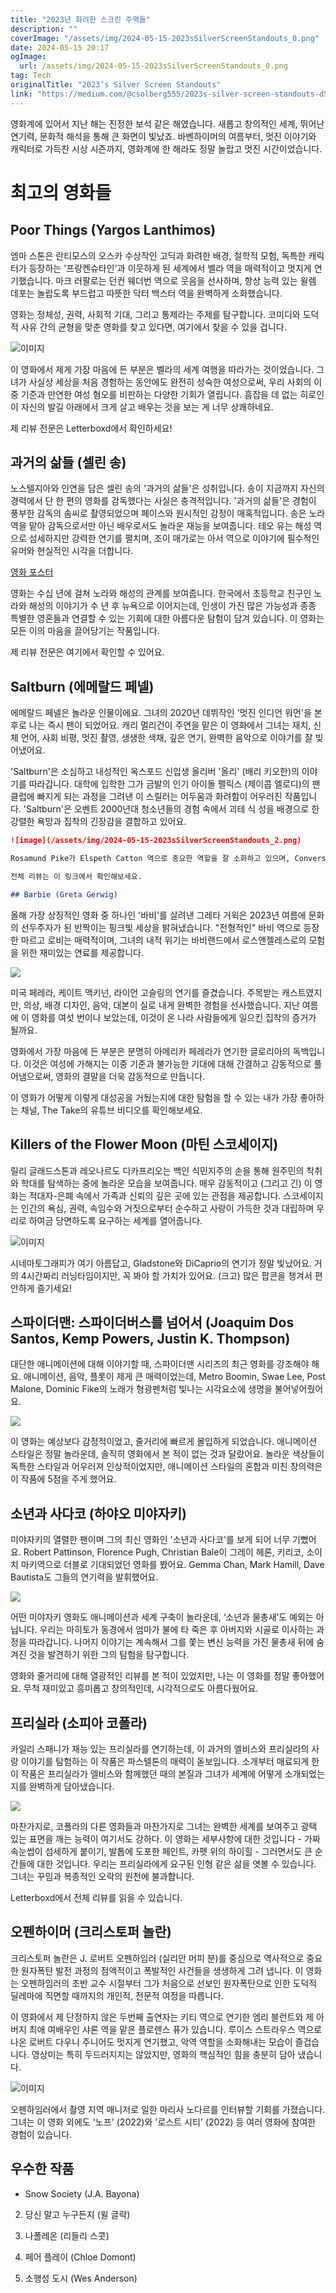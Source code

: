 ```yaml
---
title: "2023년 화려한 스크린 주역들"
description: ""
coverImage: "/assets/img/2024-05-15-2023sSilverScreenStandouts_0.png"
date: 2024-05-15 20:17
ogImage: 
  url: /assets/img/2024-05-15-2023sSilverScreenStandouts_0.png
tag: Tech
originalTitle: "2023’s Silver Screen Standouts"
link: "https://medium.com/@csolberg555/2023s-silver-screen-standouts-d599a57febce"
---
```



영화계에 있어서 지난 해는 진정한 보석 같은 해였습니다. 새롭고 창의적인 세계, 뛰어난 연기력, 문화적 해석을 통해 큰 화면이 빛났죠. 바벤하이머의 여름부터, 멋진 이야기와 캐릭터로 가득찬 시상 시즌까지, 영화계에 한 해라도 정말 놀랍고 멋진 시간이었습니다.

# 최고의 영화들

## Poor Things (Yargos Lanthimos)

엠마 스톤은 란티모스의 오스카 수상작인 고딕과 화려한 배경, 철학적 모험, 독특한 캐릭터가 등장하는 '프랑켄슈타인'과 이웃하게 된 세계에서 벨라 역을 매력적이고 멋지게 연기했습니다. 마크 러팔로는 던컨 웨더번 역으로 웃음을 선사하며, 항상 능력 있는 윌렘 데포는 놀랍도록 부드럽고 따뜻한 닥터 백스터 역을 완벽하게 소화했습니다.



영화는 정체성, 권력, 사회적 기대, 그리고 통제라는 주제를 탐구합니다. 코미디와 도덕적 사유 간의 균형을 맞춘 영화를 찾고 있다면, 여기에서 찾을 수 있을 겁니다.

![이미지](/assets/img/2024-05-15-2023sSilverScreenStandouts_0.png)

이 영화에서 제게 가장 마음에 든 부분은 벨라의 세계 여행을 따라가는 것이었습니다. 그녀가 사실상 세상을 처음 경험하는 동안에도 완전히 성숙한 여성으로써, 우리 사회의 이중 기준과 만연한 여성 혐오를 비판하는 다양한 기회가 열립니다. 흠잡을 데 없는 히로인이 자신의 발길 아래에서 크게 살고 배우는 것을 보는 게 너무 상쾌하네요.

제 리뷰 전문은 Letterboxd에서 확인하세요!



## 과거의 삶들 (셀린 송)

노스텔지아와 인연을 담은 셀린 송의 '과거의 삶들'은 성취입니다. 송이 지금까지 자신의 경력에서 단 한 편의 영화를 감독했다는 사실은 충격적입니다. '과거의 삶들'은 경험이 풍부한 감독의 솜씨로 촬영되었으며 페이스와 원시적인 감정이 매혹적입니다. 송은 노라 역을 맡아 감독으로서만 아닌 배우로서도 놀라운 재능을 보여줍니다. 테오 유는 해성 역으로 섬세하지만 강력한 연기를 펼치며, 조이 매가로는 아서 역으로 이야기에 필수적인 유머와 현실적인 시각을 더합니다.

[영화 포스터](/assets/img/2024-05-15-2023sSilverScreenStandouts_1.png)

영화는 수십 년에 걸쳐 노라와 해성의 관계를 보여줍니다. 한국에서 초등학교 친구인 노라와 해성의 이야기가 수 년 후 뉴욕으로 이어지는데, 인생이 가진 많은 가능성과 종종 특별한 영혼들과 연결할 수 있는 기회에 대한 아름다운 탐험이 담겨 있습니다. 이 영화는 모든 이의 마음을 끌어당기는 작품입니다.



제 리뷰 전문은 여기에서 확인할 수 있어요.

## Saltburn (에메랄드 페넬)

에메랄드 페넬은 놀라운 인물이에요. 그녀의 2020년 데뷔작인 '멋진 인디언 워먼'을 본 후로 나는 즉시 팬이 되었어요. 캐리 멀리건이 주연을 맡은 이 영화에서 그녀는 재치, 신체 언어, 사회 비평, 멋진 촬영, 생생한 색채, 깊은 연기, 완벽한 음악으로 이야기를 잘 빚어냈어요.

'Saltburn'은 소심하고 내성적인 옥스포드 신입생 올리버 '올리' (배리 키오한)의 이야기를 따라갑니다. 대학에 입학한 그가 금발의 인기 아이돌 펠릭스 (제이콥 엘로디)의 팬 클럽에 빠지게 되는 과정을 그려낸 이 스릴러는 어두움과 화려함이 어우러진 작품입니다. 'Saltburn'은 오벤트 2000년대 청소년들의 경험 속에서 괴테 식 성을 배경으로 한 강렬한 욕망과 집착의 긴장감을 결합하고 있어요.



```markdown
![image](/assets/img/2024-05-15-2023sSilverScreenStandouts_2.png)

Rosamund Pike가 Elspeth Catton 역으로 중요한 역할을 잘 소화하고 있으며, Conversations with Friends의 Alison Oliver가 Venetia 역으로 매우 다른 캐릭터를 표현하는 것을 즐겁게 감상했습니다.

전체 리뷰는 이 링크에서 확인해보세요.

## Barbie (Greta Gerwig)
```



올해 가장 상징적인 영화 중 하나인 '바비'를 살려낸 그레타 거윅은 2023년 여름에 문화의 선두주자가 된 반짝이는 핑크빛 세상을 밝혀냈습니다. "전형적인" 바비 역으로 등장한 마르고 로비는 매력적이며, 그녀의 내적 위기는 바비랜드에서 로스앤젤레스로의 모험을 위한 재미있는 연료를 제공합니다.

<img src="/assets/img/2024-05-15-2023sSilverScreenStandouts_3.png" />

미국 페레라, 케이트 맥키넌, 라이언 고슬링의 연기를 즐겼습니다. 주목받는 캐스트였지만, 의상, 배경 디자인, 음악, 대본이 실로 내게 완벽한 경험을 선사했습니다. 지난 여름에 이 영화를 여섯 번이나 보았는데, 이것이 온 나라 사람들에게 일으킨 집착의 증거가 될까요.

영화에서 가장 마음에 든 부분은 분명히 아메리카 페레라가 연기한 글로리아의 독백입니다. 이것은 여성에 가해지는 이중 기준과 불가능한 기대에 대해 간결하고 감동적으로 풀어냄으로써, 영화의 결말을 더욱 감동적으로 만듭니다.



이 영화가 어떻게 이렇게 대성공을 거뒀는지에 대한 탐험을 할 수 있는 내가 가장 좋아하는 채널, The Take의 유튜브 비디오를 확인해보세요.

## Killers of the Flower Moon (마틴 스코세이지)

릴리 글래드스톤과 레오나르도 디카프리오는 백인 식민지주의 손을 통해 원주민의 착취와 학대를 탐색하는 중에 놀라운 모습을 보여줍니다. 매우 감동적이고 (그리고 긴) 이 영화는 적대자-은폐 속에서 가족과 신뢰의 깊은 곳에 있는 관점을 제공합니다. 스코세이지는 인간의 욕심, 권력, 속임수와 거짓으로부터 순수하고 사랑이 가득한 것과 대립하며 우리로 하여금 당면하도록 요구하는 세계를 열어줍니다.

![이미지](/assets/img/2024-05-15-2023sSilverScreenStandouts_4.png)



시네마토그래피가 여기 아름답고, Gladstone와 DiCaprio의 연기가 정말 빛났어요. 거의 4시간짜리 러닝타임이지만, 꼭 봐야 할 가치가 있어요. (크고) 많은 팝콘을 챙겨서 편안하게 즐기세요!

## 스파이더맨: 스파이더버스를 넘어서 (Joaquim Dos Santos, Kemp Powers, Justin K. Thompson)

대단한 애니메이션에 대해 이야기할 때, 스파이더맨 시리즈의 최근 영화를 강조해야 해요. 애니메이션, 음악, 플롯이 제게 큰 매력이었는데, Metro Boomin, Swae Lee, Post Malone, Dominic Fike의 노래가 형광펜처럼 빛나는 시각요소에 생명을 불어넣어줬어요.

<img src="/assets/img/2024-05-15-2023sSilverScreenStandouts_5.png" />



이 영화는 예상보다 감정적이었고, 줄거리에 빠르게 몰입하게 되었습니다. 애니메이션 스타일은 정말 놀라운데, 솔직히 영화에서 본 적이 없는 것과 달랐어요. 놀라운 색상들이 독특한 스타일과 어우러져 인상적이었지만, 애니메이션 스타일의 혼합과 미친 창의력은 이 작품에 5점을 주게 했어요.

## 소년과 사다코 (하야오 미야자키)

미야자키의 열렬한 팬이며 그의 최신 영화인 '소년과 사다코'를 보게 되어 너무 기뻤어요. Robert Pattinson, Florence Pugh, Christian Bale이 그레이 헤론, 키리코, 소이치 마키역으로 더블로 기대되었던 영화를 봤어요. Gemma Chan, Mark Hamill, Dave Bautista도 그들의 연기력을 발휘했어요.

<img src="/assets/img/2024-05-15-2023sSilverScreenStandouts_6.png" />



어떤 미야자키 영화도 애니메이션과 세계 구축이 놀라운데, ‘소년과 물총새’도 예외는 아닙니다. 우리는 마히토가 동경에서 엄마가 불에 타 죽은 후 아버지와 시골로 이사하는 과정을 따라갑니다. 나머지 이야기는 계속해서 그를 쫓는 변신 능력을 가진 물총새 뒤에 숨겨진 것을 발견하기 위한 그의 탐험을 탐구합니다.

영화와 줄거리에 대해 열광적인 리뷰를 본 적이 있었지만, 나는 이 영화를 정말 좋아했어요. 무척 재미있고 흥미롭고 창의적인데, 시각적으로도 아름다웠어요.

## 프리실라 (소피아 코폴라)

카일리 스패니가 재능 있는 프리실라를 연기하는데, 이 과거의 엘비스와 프리실라의 사랑 이야기를 탐험하는 이 작품은 파스텔톤의 매력이 돋보입니다. 소개부터 매료되게 한 이 작품은 프리실라가 엘비스와 함께했던 때의 본질과 그녀가 세계에 어떻게 소개되었는지를 완벽하게 담아냈습니다.



<img src="/assets/img/2024-05-15-2023sSilverScreenStandouts_7.png" />

마찬가지로, 코폴라의 다른 영화들과 마찬가지로 그녀는 완벽한 세계를 보여주고 광택 있는 표면을 깨는 능력이 여기서도 강하다. 이 영화는 세부사항에 대한 것입니다 - 가짜 속눈썹이 섬세하게 붙이기, 발톱에 도포한 페인트, 카펫 위의 하이힐 - 그러면서도 큰 순간들에 대한 것입니다. 우리는 프리실라에게 요구된 인형 같은 삶을 엿볼 수 있습니다. 그녀는 꾸밈과 복종적인 오락의 원천에 불과합니다.

Letterboxd에서 전체 리뷰를 읽을 수 있습니다.

## 오펜하이머 (크리스토퍼 놀란)



크리스토퍼 놀란은 J. 로버트 오펜하임러 (실리안 머피 분)를 중심으로 역사적으로 중요한 원자폭탄 발전 과정의 점액적이고 폭발적인 사건들을 생생하게 그려 냅니다. 이 영화는 오펜하임러의 초반 교수 시절부터 그가 처음으로 선보인 원자폭탄으로 인한 도덕적 딜레마에 직면할 때까지의 개인적, 전문적 여정을 따릅니다.

이 영화에서 제 단정하지 않은 두번째 출연자는 키티 역으로 연기한 엠리 블런트와 제 아버지 최애 여배우인 샤론 역을 맡은 플로렌스 퓨가 있습니다. 루이스 스트라우스 역으로 나온 로버트 다우니 주니어도 멋지게 연기했고, 악역 역할을 소화해내는 모습이 즐겁습니다. 영상미는 특히 두드러지지는 않았지만, 영화의 핵심적인 힘을 충분히 담아 냈습니다.

![이미지](/assets/img/2024-05-15-2023sSilverScreenStandouts_8.png)

오펜하임러에서 촬영 지역 매니저로 일한 마리사 노다르를 인터뷰할 기회를 가졌습니다. 그녀는 이 영화 외에도 '노프' (2022)와 '로스트 시티' (2022) 등 여러 영화에 참여한 경험이 있습니다.



## 우수한 작품

- Snow Society (J.A. Bayona)

2. 당신 말고 누구든지 (윌 글락)

3. 나폴레온 (리들리 스콧)



4. 페어 플레이 (Chloe Domont)

5. 소행성 도시 (Wes Anderson)